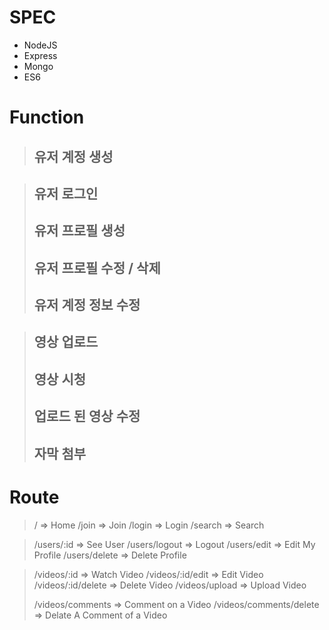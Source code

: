 # SPEC

- NodeJS
- Express
- Mongo
- ES6

# Function

> ## 유저 계정 생성

> ## 유저 로그인
>
> ## 유저 프로필 생성
>
> ## 유저 프로필 수정 / 삭제
>
> ## 유저 계정 정보 수정

> ## 영상 업로드
>
> ## 영상 시청
>
> ## 업로드 된 영상 수정
>
> ## 자막 첨부

# Route

> / => Home
> /join => Join
> /login => Login
> /search => Search

> /users/:id => See User
> /users/logout => Logout
> /users/edit => Edit My Profile
> /users/delete => Delete Profile

> /videos/:id => Watch Video
> /videos/:id/edit => Edit Video
> /videos/:id/delete => Delete Video
> /videos/upload => Upload Video
>
> /videos/comments => Comment on a Video
> /videos/comments/delete => Delate A Comment of a Video
